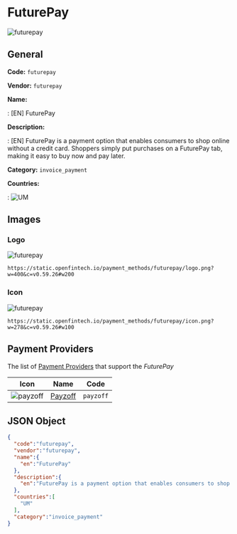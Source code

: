 
# FuturePay 
![futurepay](https://static.openfintech.io/payment_methods/futurepay/logo.png?w=400&c=v0.59.26#w200)  

## General 
**Code:** `futurepay` 
 
**Vendor:** `futurepay` 
 
**Name:** 
 
:	[EN] FuturePay 
 
**Description:** 
 
: [EN] FuturePay is a payment option that enables consumers to shop online without a credit card. Shoppers simply put purchases on a FuturePay tab, making it easy to buy now and pay later. 
 
**Category:** `invoice_payment` 
 
**Countries:** 
 
:	![UM](https://cdnjs.cloudflare.com/ajax/libs/flag-icon-css/3.3.0/flags/4x3/um.svg#w24)  

## Images 

### Logo 
![futurepay](https://static.openfintech.io/payment_methods/futurepay/logo.png?w=400&c=v0.59.26#w200)  

```
https://static.openfintech.io/payment_methods/futurepay/logo.png?w=400&c=v0.59.26#w200
```  

### Icon 
![futurepay](https://static.openfintech.io/payment_methods/futurepay/icon.png?w=278&c=v0.59.26#w100)  

```
https://static.openfintech.io/payment_methods/futurepay/icon.png?w=278&c=v0.59.26#w100
```  

## Payment Providers 
 
The list of [Payment Providers](/providers) that support the _FuturePay_ 

|Icon|Name|Code| 
|:---:|:---:|:---:| 
|![payzoff](https://static.openfintech.io/payment_providers/payzoff/icon.png?w=278&c=v0.59.26#w100) |[Payzoff](/payment-providers/payzoff)|`payzoff`| 
 

## JSON Object 

```json
{
  "code":"futurepay",
  "vendor":"futurepay",
  "name":{
    "en":"FuturePay"
  },
  "description":{
    "en":"FuturePay is a payment option that enables consumers to shop online without a credit card. Shoppers simply put purchases on a FuturePay tab, making it easy to buy now and pay later."
  },
  "countries":[
    "UM"
  ],
  "category":"invoice_payment"
}
```  
